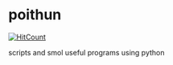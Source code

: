# poithun

[![HitCount](http://hits.dwyl.io/manojpawarsj12/poithun.svg)](http://hits.dwyl.io/manojpawarsj12/poithun)

scripts and smol useful programs using python
